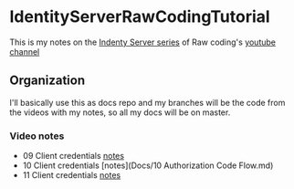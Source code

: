 # IdentityServerRawCodingTutorial
This is my notes on the [Indenty Server series](https://www.youtube.com/watch?v=Fhfvbl_KbWo&list=PLOeFnOV9YBa7dnrjpOG6lMpcyd7Wn7E8V) of Raw coding's [youtube channel](https://www.youtube.com/channel/UCP_jWxjn__YXmo4iU7Low0g)

## Organization
I'll basically use this as docs repo and my branches will be the code from the videos with my notes, so all my docs will be on master.

### Video notes
- 09 Client credentials [notes](Docs/09ClientCredentials.md)
- 10 Client credentials [notes](Docs/10 Authorization Code Flow.md)
- 11 Client credentials [notes](Docs/11_IdentityLoginRegister.md)
